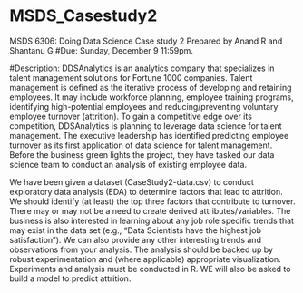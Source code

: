 # MSDS_Casestudy2
MSDS 6306: Doing Data Science Case study 2
Prepared by Anand R and Shantanu G
#Due: Sunday, December 9 11:59pm. 

#Description: DDSAnalytics is an analytics company that specializes in talent management solutions for Fortune 1000 companies. 
Talent management is defined as the iterative process of developing and retaining employees. 
It may include workforce planning, employee training programs, identifying high-potential employees and reducing/preventing voluntary employee turnover (attrition). 
To gain a competitive edge over its competition, DDSAnalytics is planning to leverage data science for talent management. 
The executive leadership has identified predicting employee turnover as its first application of data science for talent management. Before the business green lights the project, they have tasked our data science team to conduct an analysis of existing employee data. 

We have been given a dataset (CaseStudy2-data.csv) to conduct exploratory data analysis (EDA) to determine factors that lead to attrition.  
We should identify (at least) the top three factors that contribute to turnover. 
There may or may not be a need to create derived attributes/variables. 
The business is also interested in learning about any job role specific trends that may exist in the data set (e.g., “Data Scientists have the highest job satisfaction”). 
We can also provide any other interesting trends and observations from your analysis. 
The analysis should be backed up by robust experimentation and (where applicable) appropriate visualization. 
Experiments and analysis must be conducted in R. WE will also be asked to build a model to predict attrition.  

